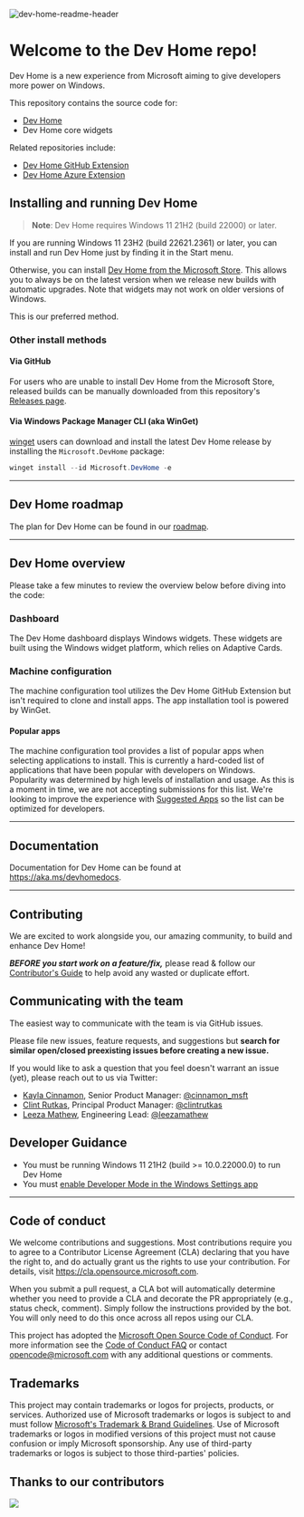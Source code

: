![dev-home-readme-header](https://github.com/microsoft/devhome/blob/main/src/Assets/Preview/StoreDisplay-150.png)

# Welcome to the Dev Home repo!

Dev Home is a new experience from Microsoft aiming to give developers more power on Windows.

This repository contains the source code for:

* [Dev Home](https://aka.ms/devhome)
* Dev Home core widgets

Related repositories include:

* [Dev Home GitHub Extension](https://github.com/microsoft/devhomegithubextension)
* [Dev Home Azure Extension](https://github.com/microsoft/devhomeazureextension)

## Installing and running Dev Home

> **Note**: Dev Home requires Windows 11 21H2 (build 22000) or later.

If you are running Windows 11 23H2 (build 22621.2361) or later, you can install and run Dev Home just by finding it in the Start menu.

Otherwise, you can install [Dev Home from the Microsoft Store](https://aka.ms/devhome).
This allows you to always be on the latest version when we release new builds with automatic upgrades. Note that widgets may not work on older versions of Windows.

This is our preferred method.

### Other install methods

#### Via GitHub

For users who are unable to install Dev Home from the Microsoft Store, released builds can be manually downloaded from this repository's [Releases page](https://github.com/microsoft/devhome/releases).

#### Via Windows Package Manager CLI (aka WinGet)

[winget](https://github.com/microsoft/winget-cli) users can download and install the latest Dev Home release by installing the `Microsoft.DevHome` package:

```powershell
winget install --id Microsoft.DevHome -e
```

---

## Dev Home roadmap

The plan for Dev Home can be found in our [roadmap](docs/roadmap.md).

---

## Dev Home overview

Please take a few minutes to review the overview below before diving into the code:

### Dashboard

The Dev Home dashboard displays Windows widgets. These widgets are built using the Windows widget platform, which relies on Adaptive Cards.

### Machine configuration

The machine configuration tool utilizes the Dev Home GitHub Extension but isn't required to clone and install apps. The app installation tool is powered by WinGet.

#### Popular apps

The machine configuration tool provides a list of popular apps when selecting applications to install. This is currently a hard-coded list of applications that have been popular with developers on Windows. Popularity was determined by high levels of installation and usage. As this is a moment in time, we are not accepting submissions for this list. We're looking to improve the experience with [Suggested Apps](https://github.com/microsoft/devhome/issues/375) so the list can be optimized for developers.

---

## Documentation

Documentation for Dev Home can be found at https://aka.ms/devhomedocs.

---

## Contributing

We are excited to work alongside you, our amazing community, to build and enhance Dev Home!

***BEFORE you start work on a feature/fix,*** please read & follow our [Contributor's Guide](CONTRIBUTING.md) to help avoid any wasted or duplicate effort.

## Communicating with the team

The easiest way to communicate with the team is via GitHub issues.

Please file new issues, feature requests, and suggestions but **search for similar open/closed preexisting issues before creating a new issue.**

If you would like to ask a question that you feel doesn't warrant an issue (yet), please reach out to us via Twitter:

* [Kayla Cinnamon](https://github.com/cinnamon-msft), Senior Product Manager: [@cinnamon_msft](https://twitter.com/cinnamon_msft)
* [Clint Rutkas](https://github.com/crutkas), Principal Product Manager: [@clintrutkas](https://twitter.com/clintrutkas) 
* [Leeza Mathew](https://github.com/mathewleeza), Engineering Lead: [@leezamathew](https://twitter.com/leezamathew)

## Developer Guidance

* You must be running Windows 11 21H2 (build >= 10.0.22000.0) to run Dev Home
* You must [enable Developer Mode in the Windows Settings app](https://docs.microsoft.com/en-us/windows/uwp/get-started/enable-your-device-for-development)

---

## Code of conduct

We welcome contributions and suggestions. Most contributions require you to agree to a Contributor License Agreement (CLA) declaring that you have the right to, and do actually grant us the rights to use your contribution. For details, visit https://cla.opensource.microsoft.com.

When you submit a pull request, a CLA bot will automatically determine whether you need to provide a CLA and decorate the PR appropriately (e.g., status check, comment). Simply follow the instructions provided by the bot. You will only need to do this once across all repos using our CLA.

This project has adopted the [Microsoft Open Source Code of Conduct](https://opensource.microsoft.com/codeofconduct/). For more information see the [Code of Conduct FAQ](https://opensource.microsoft.com/codeofconduct/faq/) or contact [opencode@microsoft.com](mailto:opencode@microsoft.com) with any additional questions or comments.

## Trademarks

This project may contain trademarks or logos for projects, products, or services. Authorized use of Microsoft trademarks or logos is subject to and must follow [Microsoft's Trademark & Brand Guidelines](https://www.microsoft.com/en-us/legal/intellectualproperty/trademarks/usage/general). Use of Microsoft trademarks or logos in modified versions of this project must not cause confusion or imply Microsoft sponsorship. Any use of third-party trademarks or logos is subject to those third-parties' policies.

## Thanks to our contributors

<a href="https://github.com/microsoft/devhome/graphs/contributors">
  <img src="https://contrib.rocks/image?repo=microsoft/devhome" />
</a>
